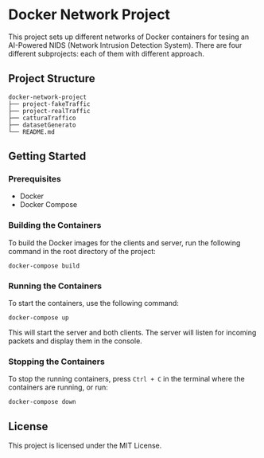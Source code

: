 # Docker Network Project

This project sets up different networks of Docker containers for tesing an AI-Powered NIDS (Network Intrusion Detection System). There are four different subprojects: each of them with different approach.

## Project Structure

```
docker-network-project
├── project-fakeTraffic
├── project-realTraffic
├── catturaTraffico
├── datasetGenerato
└── README.md
```

## Getting Started

### Prerequisites

- Docker
- Docker Compose

### Building the Containers

To build the Docker images for the clients and server, run the following command in the root directory of the project:

```
docker-compose build
```

### Running the Containers

To start the containers, use the following command:

```
docker-compose up
```

This will start the server and both clients. The server will listen for incoming packets and display them in the console.

### Stopping the Containers

To stop the running containers, press `Ctrl + C` in the terminal where the containers are running, or run:

```
docker-compose down
```

## License

This project is licensed under the MIT License.
